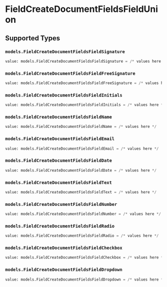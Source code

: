 # FieldCreateDocumentFieldsFieldUnion


## Supported Types

### `models.FieldCreateDocumentFieldsFieldSignature`

```python
value: models.FieldCreateDocumentFieldsFieldSignature = /* values here */
```

### `models.FieldCreateDocumentFieldsFieldFreeSignature`

```python
value: models.FieldCreateDocumentFieldsFieldFreeSignature = /* values here */
```

### `models.FieldCreateDocumentFieldsFieldInitials`

```python
value: models.FieldCreateDocumentFieldsFieldInitials = /* values here */
```

### `models.FieldCreateDocumentFieldsFieldName`

```python
value: models.FieldCreateDocumentFieldsFieldName = /* values here */
```

### `models.FieldCreateDocumentFieldsFieldEmail`

```python
value: models.FieldCreateDocumentFieldsFieldEmail = /* values here */
```

### `models.FieldCreateDocumentFieldsFieldDate`

```python
value: models.FieldCreateDocumentFieldsFieldDate = /* values here */
```

### `models.FieldCreateDocumentFieldsFieldText`

```python
value: models.FieldCreateDocumentFieldsFieldText = /* values here */
```

### `models.FieldCreateDocumentFieldsFieldNumber`

```python
value: models.FieldCreateDocumentFieldsFieldNumber = /* values here */
```

### `models.FieldCreateDocumentFieldsFieldRadio`

```python
value: models.FieldCreateDocumentFieldsFieldRadio = /* values here */
```

### `models.FieldCreateDocumentFieldsFieldCheckbox`

```python
value: models.FieldCreateDocumentFieldsFieldCheckbox = /* values here */
```

### `models.FieldCreateDocumentFieldsFieldDropdown`

```python
value: models.FieldCreateDocumentFieldsFieldDropdown = /* values here */
```

